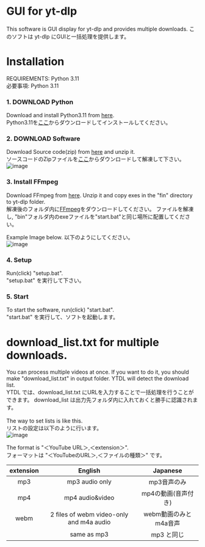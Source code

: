 # GUI for yt-dlp
This software is GUI display for yt-dlp and provides multiple downloads.
このソフトは yt-dlp にGUIと一括処理を提供します。

# Installation
REQUIREMENTS: Python 3.11<br>
必要事項: Python 3.11

### 1. DOWNLOAD Python
Download and install Python3.11 from [here](https://www.python.org/downloads/).<br>
Python3.11を[ここ](https://www.python.org/downloads/)からダウンロードしてインストールしてください。
<br>

### 2. DOWNLOAD Software
Download Source code(zip) from [here](https://github.com/mutoxu-N/yt-dlp-GUI/releases) and unzip it.<br>
ソースコードのZipファイルを[ここ](https://github.com/mutoxu-N/yt-dlp-GUI/releases)からダウンロードして解凍して下さい。
![image](https://user-images.githubusercontent.com/55544957/221342354-944c1c70-9eda-4034-8465-57b1a2b2ad92.png)

### 3. Install FFmpeg
Download FFmpeg from [here](https://ffmpeg.org/download.html). Unzip it and copy exes in the "fin" directory to yt-dlp folder.<br>
解凍後のフォルダ内に[FFmpeg](https://ffmpeg.org/download.html)をダウンロードしてください。 ファイルを解凍し, "bin"フォルダ内のexeファイルを"start.bat"と同じ場所に配置してください。

Example Image below. 以下のようにしてください。<br>
![image](https://github.com/mutoxu-N/yt-dlp-GUI/assets/55544957/468cd041-6ff6-4383-8b46-98bfca87197f)

### 4. Setup
Run(click) "setup.bat".<br>
"setup.bat" を実行して下さい。

### 5. Start
To start the software, run(click) "start.bat".<br>
"start.bat" を実行して、ソフトを起動します。


# download_list.txt for multiple downloads.
You can process multiple videos at once. If you want to do it, you should make "download_list.txt" in output folder. YTDL will detect the download list.<br>
YTDL では、download_list.txt にURLを入力することで一括処理を行うことができます。 download_list は出力先フォルダ内に入れておくと勝手に認識されます。<br>
<br>
The way to set lists is like this.<br>
リストの設定は以下のように行います。<br>
![image](https://user-images.githubusercontent.com/55544957/221341313-bc4e9d92-8184-44d4-aa21-6aafcd5cebd3.png)

The format is "＜YouTube URL＞,＜extension＞".<br>
フォーマットは "＜YouTubeのURL＞,＜ファイルの種類＞" です。<br>

|extension|English|Japanese|
|:-:|:-:|:-:|
|mp3|mp3 audio only|mp3音声のみ|
|mp4|mp4 audio&video|mp4の動画(音声付き)|
|webm|2 files of webm video-only and m4a audio|webm動画のみとm4a音声|
| |same as mp3|mp3 と同じ|
